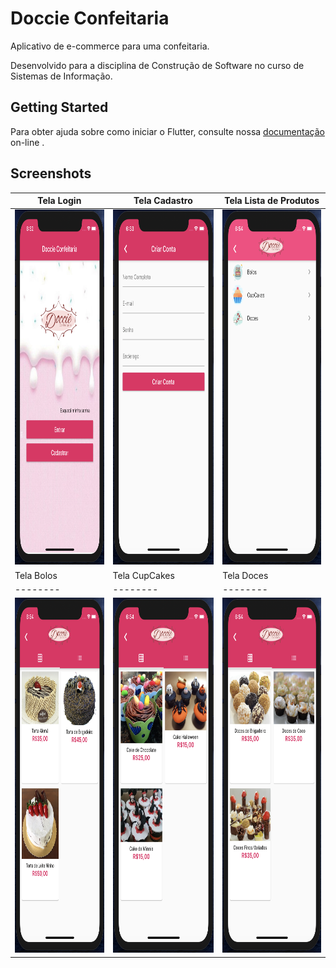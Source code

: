 # Doccie Confeitaria

Aplicativo de e-commerce para uma confeitaria. 

Desenvolvido para a disciplina de Construção de Software no curso de Sistemas de Informação.


## Getting Started

Para obter ajuda sobre como iniciar o Flutter, consulte nossa [documentação](https://flutter.io/) on-line .

## Screenshots

| Tela Login | Tela Cadastro | Tela Lista de Produtos |
| --------|--------|--------|
|<img src="screenshot/DoccieConfeitaria_Tela1.png" width="320" Height="568">|<img src="screenshot/DoccieConfeitaria_Tela2.png" width="320" Height="568">|<img src="screenshot/DoccieConfeitaria_Tela3.png" width="320" Height="568">|
| Tela Bolos | Tela CupCakes | Tela Doces |
| --------|--------|--------|
|<img src="screenshot/DoccieConfeitaria_Tela4.png" width="320" Height="568">|<img src="screenshot/DoccieConfeitaria_Tela5.png" width="320" Height="568">|<img src="screenshot/DoccieConfeitaria_Tela6.png" width="320" Height="568">|


